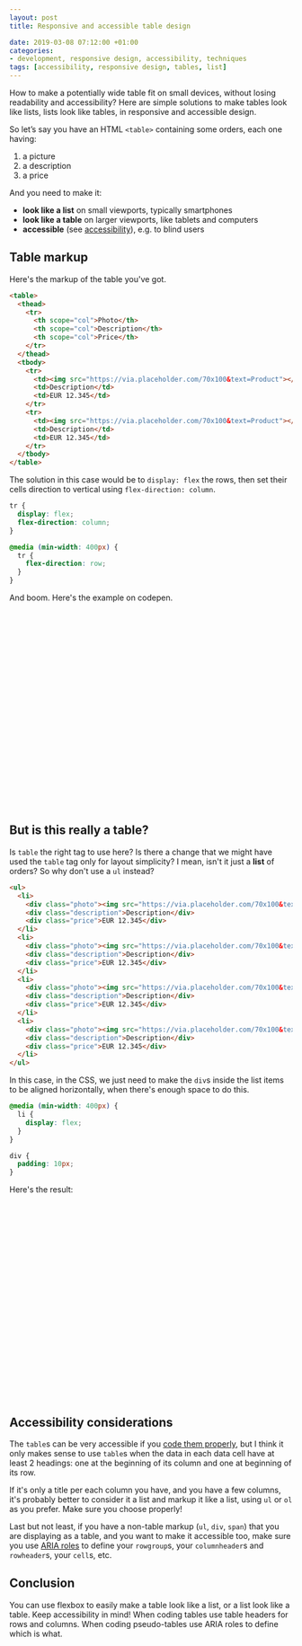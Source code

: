 ```yaml
---
layout: post
title: Responsive and accessible table design

date: 2019-03-08 07:12:00 +01:00
categories:
- development, responsive design, accessibility, techniques
tags: [accessibility, responsive design, tables, list]
---
```


How to make a potentially wide table fit on small devices, without losing readability and accessibility? Here are simple solutions to make tables look like lists, lists look like tables, in responsive and accessible design.

So let’s say you have an HTML `<table>` containing some orders, each one having:

1. a picture
2. a description 
3. a price

And you need to make it:

- **look like a list** on small viewports, typically smartphones
- **look like a table** on larger viewports, like tablets and computers
- **accessible** (see [accessibility](https://www.w3.org/standards/webdesign/accessibility)), e.g. to blind users

## Table markup

Here's the markup of the table you've got.

```html
<table>
  <thead>
    <tr>
      <th scope="col">Photo</th>
      <th scope="col">Description</th>
      <th scope="col">Price</th>
    </tr>
  </thead>
  <tbody>
    <tr>
      <td><img src="https://via.placeholder.com/70x100&text=Product"></td>
      <td>Description</td>
      <td>EUR 12.345</td>
    </tr>
    <tr>
      <td><img src="https://via.placeholder.com/70x100&text=Product"></td>
      <td>Description</td>
      <td>EUR 12.345</td>
    </tr>
  </tbody>
</table>
```

The solution in this case would be to `display: flex` the rows, then set their cells direction to vertical using `flex-direction: column`.

```css
tr {
  display: flex;
  flex-direction: column;
}

@media (min-width: 400px) {
  tr {
    flex-direction: row;
  }
}
```

And boom. Here's the example on codepen.

<iframe class="lazy" height="350" style="width: 100%;" scrolling="no" title="Table markup, list layout (on small viewports)" data-src="//codepen.io/verlok/embed/GeWXGy/?height=350&theme-id=light&default-tab=html,result" frameborder="no" allowtransparency="true" allowfullscreen="true">
  See the Pen <a href='https://codepen.io/verlok/pen/GeWXGy/'>Table markup, list layout (on small viewports)</a> by Andrea Verlicchi
  (<a href='https://codepen.io/verlok'>@verlok</a>) on <a href='https://codepen.io'>CodePen</a>.
</iframe>

## But is this really a table?

Is `table` the right tag to use here? Is there a change that we might have used the `table` tag only for layout simplicity? I mean, isn't it just a **list** of orders? So why don't use a `ul` instead?

```html
<ul>
  <li>
    <div class="photo"><img src="https://via.placeholder.com/70x100&text=Product"></div>
    <div class="description">Description</div>
    <div class="price">EUR 12.345</div>
  </li>
  <li>
    <div class="photo"><img src="https://via.placeholder.com/70x100&text=Product"></div>
    <div class="description">Description</div>
    <div class="price">EUR 12.345</div>
  </li>
  <li>
    <div class="photo"><img src="https://via.placeholder.com/70x100&text=Product"></div>
    <div class="description">Description</div>
    <div class="price">EUR 12.345</div>
  </li>
  <li>
    <div class="photo"><img src="https://via.placeholder.com/70x100&text=Product"></div>
    <div class="description">Description</div>
    <div class="price">EUR 12.345</div>
  </li>
</ul>
```

In this case, in the CSS, we just need to make the `div`s inside the list items to be aligned horizontally, when there's enough space to do this.

```css
@media (min-width: 400px) {
  li {
    display: flex;
  }
}

div {
  padding: 10px;
}
```

Here's the result:

<iframe class="lazy" height="350" style="width: 100%;" scrolling="no" title="List markup, table layout (on large viewports)" data-src="//codepen.io/verlok/embed/pYeOwq/?height=350&theme-id=light&default-tab=html,result" frameborder="no" allowtransparency="true" allowfullscreen="true">
  See the Pen <a href='https://codepen.io/verlok/pen/pYeOwq/'>List markup, table layout (on large viewports)</a> by Andrea Verlicchi
  (<a href='https://codepen.io/verlok'>@verlok</a>) on <a href='https://codepen.io'>CodePen</a>.
</iframe>

## Accessibility considerations

The `table`s can be very accessible if you [code them properly](https://webaim.org/techniques/tables/data), but I think it only makes sense to use `table`s when the data in each data cell have at least 2 headings: one at the beginning of its column and one at beginning of its row.

If it's only a title per each column you have, and you have a few columns, it's probably better to consider it a list and markup it like a list, using `ul` or `ol` as you prefer. Make sure you choose properly!

Last but not least, if you have a non-table markup (`ul`, `div`, `span`) that you are displaying as a table, and you want to make it accessible too, make sure you use [ARIA roles](https://www.w3.org/TR/wai-aria-practices/examples/table/table.html) to define your `rowgroup`s, your `columnheader`s and `rowheader`s, your `cell`s, etc.

## Conclusion

You can use flexbox to easily make a table look like a list, or a list look like a table. Keep accessibility in mind! When coding tables use table headers for rows and columns. When coding pseudo-tables use ARIA roles to define which is what.